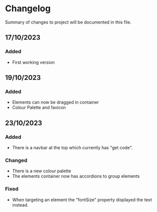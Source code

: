 # Changelog

Summary of changes to project will be documented in this file.

## 17/10/2023

### Added
- First working version

## 19/10/2023

### Added
- Elements can now be dragged in container
- Colour Palette and favicon

## 23/10/2023

### Added
- There is a navbar at the top which currently has "get code".

### Changed
- There is a new colour palette
- The elements container now has accordions to group elements

### Fixed
- When targeting an element the "fontSize" property displayed the text instead.